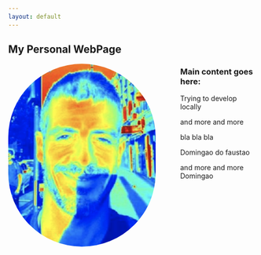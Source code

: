 ```yaml
---
layout: default
---
```


<h2>My Personal WebPage</h2>
<style>
	img {
		width: 300px;
		border-radius: 150px;
		float: left;
		margin-right:50px;
	}
</style>

<body>
	<img src="images/Untitled.png">
</body>

### Main content goes here:

Trying to develop locally

and more and more

bla bla bla

Domingao do faustao

and more and more Domingao